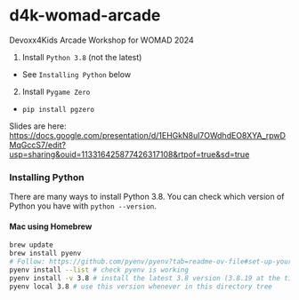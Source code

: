 # d4k-womad-arcade
Devoxx4Kids Arcade Workshop for WOMAD 2024


1. Install `Python 3.8` (not the latest)
  * See `Installing Python` below
2. Install `Pygame Zero`
  * `pip install pgzero`

Slides are here: https://docs.google.com/presentation/d/1EHGkN8ul7OWdhdEO8XYA_rpwDMqGccS7/edit?usp=sharing&ouid=113316425877426317108&rtpof=true&sd=true

### Installing Python

There are many ways to install Python 3.8.
You can check which version of Python you have with `python --version`.

#### Mac using Homebrew

```zsh
brew update
brew install pyenv
# Follow: https://github.com/pyenv/pyenv?tab=readme-ov-file#set-up-your-shell-environment-for-pyenv
pyenv install --list # check pyenv is working
pyenv install -v 3.8 # install the latest 3.8 version (3.8.19 at the time of writing)
pyenv local 3.8 # use this version whenever in this directory tree
```
